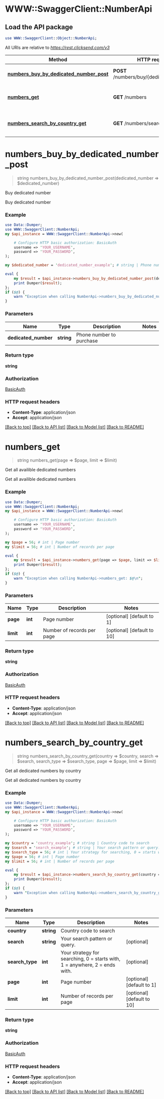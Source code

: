 # WWW::SwaggerClient::NumberApi

## Load the API package
```perl
use WWW::SwaggerClient::Object::NumberApi;
```

All URIs are relative to *https://rest.clicksend.com/v3*

Method | HTTP request | Description
------------- | ------------- | -------------
[**numbers_buy_by_dedicated_number_post**](NumberApi.md#numbers_buy_by_dedicated_number_post) | **POST** /numbers/buy/{dedicated_number} | Buy dedicated number
[**numbers_get**](NumberApi.md#numbers_get) | **GET** /numbers | Get all availible dedicated numbers
[**numbers_search_by_country_get**](NumberApi.md#numbers_search_by_country_get) | **GET** /numbers/search/{country} | Get all dedicated numbers by country


# **numbers_buy_by_dedicated_number_post**
> string numbers_buy_by_dedicated_number_post(dedicated_number => $dedicated_number)

Buy dedicated number

Buy dedicated number

### Example 
```perl
use Data::Dumper;
use WWW::SwaggerClient::NumberApi;
my $api_instance = WWW::SwaggerClient::NumberApi->new(

    # Configure HTTP basic authorization: BasicAuth
    username => 'YOUR_USERNAME',
    password => 'YOUR_PASSWORD',
);

my $dedicated_number = 'dedicated_number_example'; # string | Phone number to purchase

eval { 
    my $result = $api_instance->numbers_buy_by_dedicated_number_post(dedicated_number => $dedicated_number);
    print Dumper($result);
};
if ($@) {
    warn "Exception when calling NumberApi->numbers_buy_by_dedicated_number_post: $@\n";
}
```

### Parameters

Name | Type | Description  | Notes
------------- | ------------- | ------------- | -------------
 **dedicated_number** | **string**| Phone number to purchase | 

### Return type

**string**

### Authorization

[BasicAuth](../README.md#BasicAuth)

### HTTP request headers

 - **Content-Type**: application/json
 - **Accept**: application/json

[[Back to top]](#) [[Back to API list]](../README.md#documentation-for-api-endpoints) [[Back to Model list]](../README.md#documentation-for-models) [[Back to README]](../README.md)

# **numbers_get**
> string numbers_get(page => $page, limit => $limit)

Get all availible dedicated numbers

Get all availible dedicated numbers

### Example 
```perl
use Data::Dumper;
use WWW::SwaggerClient::NumberApi;
my $api_instance = WWW::SwaggerClient::NumberApi->new(

    # Configure HTTP basic authorization: BasicAuth
    username => 'YOUR_USERNAME',
    password => 'YOUR_PASSWORD',
);

my $page = 56; # int | Page number
my $limit = 56; # int | Number of records per page

eval { 
    my $result = $api_instance->numbers_get(page => $page, limit => $limit);
    print Dumper($result);
};
if ($@) {
    warn "Exception when calling NumberApi->numbers_get: $@\n";
}
```

### Parameters

Name | Type | Description  | Notes
------------- | ------------- | ------------- | -------------
 **page** | **int**| Page number | [optional] [default to 1]
 **limit** | **int**| Number of records per page | [optional] [default to 10]

### Return type

**string**

### Authorization

[BasicAuth](../README.md#BasicAuth)

### HTTP request headers

 - **Content-Type**: application/json
 - **Accept**: application/json

[[Back to top]](#) [[Back to API list]](../README.md#documentation-for-api-endpoints) [[Back to Model list]](../README.md#documentation-for-models) [[Back to README]](../README.md)

# **numbers_search_by_country_get**
> string numbers_search_by_country_get(country => $country, search => $search, search_type => $search_type, page => $page, limit => $limit)

Get all dedicated numbers by country

Get all dedicated numbers by country

### Example 
```perl
use Data::Dumper;
use WWW::SwaggerClient::NumberApi;
my $api_instance = WWW::SwaggerClient::NumberApi->new(

    # Configure HTTP basic authorization: BasicAuth
    username => 'YOUR_USERNAME',
    password => 'YOUR_PASSWORD',
);

my $country = 'country_example'; # string | Country code to search
my $search = 'search_example'; # string | Your search pattern or query.
my $search_type = 56; # int | Your strategy for searching, 0 = starts with, 1 = anywhere, 2 = ends with.
my $page = 56; # int | Page number
my $limit = 56; # int | Number of records per page

eval { 
    my $result = $api_instance->numbers_search_by_country_get(country => $country, search => $search, search_type => $search_type, page => $page, limit => $limit);
    print Dumper($result);
};
if ($@) {
    warn "Exception when calling NumberApi->numbers_search_by_country_get: $@\n";
}
```

### Parameters

Name | Type | Description  | Notes
------------- | ------------- | ------------- | -------------
 **country** | **string**| Country code to search | 
 **search** | **string**| Your search pattern or query. | [optional] 
 **search_type** | **int**| Your strategy for searching, 0 &#x3D; starts with, 1 &#x3D; anywhere, 2 &#x3D; ends with. | [optional] 
 **page** | **int**| Page number | [optional] [default to 1]
 **limit** | **int**| Number of records per page | [optional] [default to 10]

### Return type

**string**

### Authorization

[BasicAuth](../README.md#BasicAuth)

### HTTP request headers

 - **Content-Type**: application/json
 - **Accept**: application/json

[[Back to top]](#) [[Back to API list]](../README.md#documentation-for-api-endpoints) [[Back to Model list]](../README.md#documentation-for-models) [[Back to README]](../README.md)

